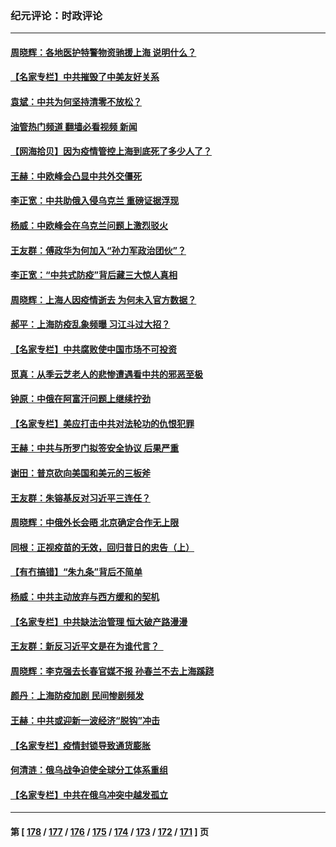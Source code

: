 ### 纪元评论：时政评论
---
#### [周晓辉：各地医护特警物资驰援上海 说明什么？](../../pages/nsc1025/n13691139.md?04030330) 
#### [【名家专栏】中共摧毁了中美友好关系](../../pages/nsc1025/n13690953.md?04030330) 
#### [袁斌：中共为何坚持清零不放松？](../../pages/nsc1025/n13690612.md?04030330) 
#### [油管热门频道 翻墙必看视频 新闻](ok?04030330)
#### [【网海拾贝】因为疫情管控上海到底死了多少人了？](../../pages/nsc1025/n13690686.md?04030330) 
#### [王赫：中欧峰会凸显中共外交僵死](../../pages/nsc1025/n13690643.md?04030330) 
#### [李正宽：中共助俄入侵乌克兰 重磅证据浮现](../../pages/nsc1025/n13690548.md?04030330) 
#### [杨威：中欧峰会在乌克兰问题上激烈驳火](../../pages/nsc1025/n13690043.md?04030330) 
#### [王友群：傅政华为何加入“孙力军政治团伙”？](../../pages/nsc1025/n13690041.md?04030330) 
#### [李正宽：“中共式防疫”背后藏三大惊人真相](../../pages/nsc1025/n13689710.md?04030330) 
#### [周晓辉：上海人因疫情逝去 为何未入官方数据？](../../pages/nsc1025/n13689271.md?04030330) 
#### [郝平：上海防疫乱象频曝 习江斗过大招？](../../pages/nsc1025/n13688990.md?04030330) 
#### [【名家专栏】中共腐败使中国市场不可投资](../../pages/nsc1025/n13688874.md?04030330) 
#### [觅真：从季云芝老人的悲惨遭遇看中共的邪恶至极](../../pages/nsc1025/n13688536.md?04030330) 
#### [钟原：中俄在阿富汗问题上继续拧劲](../../pages/nsc1025/n13687653.md?04030330) 
#### [【名家专栏】美应打击中共对法轮功的仇恨犯罪](../../pages/nsc1025/n13683636.md?04030330) 
#### [王赫：中共与所罗门拟签安全协议 后果严重](../../pages/nsc1025/n13687366.md?04030330) 
#### [谢田：普京砍向美国和美元的三板斧](../../pages/nsc1025/n13686900.md?04030330) 
#### [王友群：朱镕基反对习近平三连任？](../../pages/nsc1025/n13687190.md?04030330) 
#### [周晓辉：中俄外长会晤 北京确定合作无上限](../../pages/nsc1025/n13686646.md?04030330) 
#### [同根：正视疫苗的无效，回归昔日的忠告（上）](../../pages/nsc1025/n13685753.md?04030330) 
#### [【有冇搞错】“朱九条”背后不简单](../../pages/nsc1025/n13684635.md?04030330) 
#### [杨威：中共主动放弃与西方缓和的契机](../../pages/nsc1025/n13685042.md?04030330) 
#### [【名家专栏】中共缺法治管理 恒大破产路漫漫](../../pages/nsc1025/n13683523.md?04030330) 
#### [王友群：新反习近平文是在为谁代言？  ](../../pages/nsc1025/n13684409.md?04030330) 
#### [周晓辉：李克强去长春官媒不报 孙春兰不去上海蹊跷](../../pages/nsc1025/n13683831.md?04030330) 
#### [颜丹：上海防疫加剧 民间惨剧频发](../../pages/nsc1025/n13683705.md?04030330) 
#### [王赫：中共或迎新一波经济“脱钩”冲击](../../pages/nsc1025/n13682064.md?04030330) 
#### [【名家专栏】疫情封锁导致通货膨胀](../../pages/nsc1025/n13681328.md?04030330) 
#### [何清涟：俄乌战争迫使全球分工体系重组](../../pages/nsc1025/n13681934.md?04030330) 
#### [【名家专栏】中共在俄乌冲突中越发孤立](../../pages/nsc1025/n13681024.md?04030330) 

---
#### 第 [ [178](./178.md?04030330) / [177](./177.md?04030330) / [176](./176.md?04030330) / [175](./175.md?04030330) / [174](./174.md?04030330) / [173](./173.md?04030330) / [172](./172.md?04030330) / [171](./171.md?04030330) ] 页
